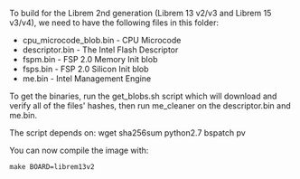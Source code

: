 To build for the Librem 2nd generation (Librem 13 v2/v3 and Librem 15 v3/v4),
we need to have the following files in this folder:
* cpu_microcode_blob.bin  - CPU Microcode
* descriptor.bin - The Intel Flash Descriptor
* fspm.bin - FSP 2.0 Memory Init blob
* fsps.bin - FSP 2.0 Silicon Init blob
* me.bin - Intel Management Engine

To get the binaries, run the get_blobs.sh script which will download and
verify all of the files' hashes, then run me_cleaner on the descriptor.bin and me.bin.

The script depends on: wget sha256sum python2.7 bspatch pv

You can now compile the image with:

```
make BOARD=librem13v2
```

